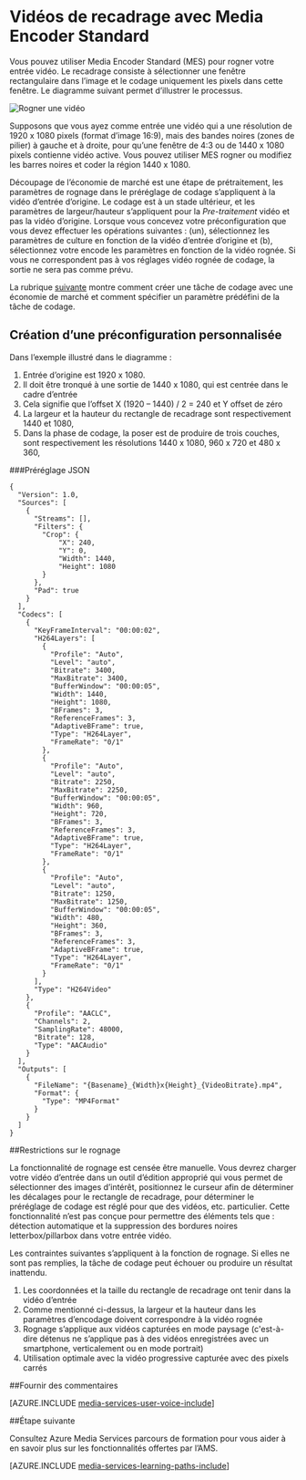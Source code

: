 <properties
    pageTitle="Comment rogner une vidéo | Microsoft Azure"
    description="Cet article indique comment rogner des vidéos avec Media Encoder Standard."
    services="media-services"
    documentationCenter=""
    authors="anilmur"
    manager="erikre"
    editor=""/>

<tags
    ms.service="media-services"
    ms.workload="media"
    ms.tgt_pltfrm="na"
    ms.devlang="dotnet"
    ms.topic="article"
    ms.date="09/26/2016"  
    ms.author="anilmur;juliako;"/>

# <a name="crop-videos-with-media-encoder-standard"></a>Vidéos de recadrage avec Media Encoder Standard

Vous pouvez utiliser Media Encoder Standard (MES) pour rogner votre entrée vidéo. Le recadrage consiste à sélectionner une fenêtre rectangulaire dans l’image et le codage uniquement les pixels dans cette fenêtre. Le diagramme suivant permet d’illustrer le processus.

![Rogner une vidéo](./media/media-services-crop-video/media-services-crop-video01.png)

Supposons que vous ayez comme entrée une vidéo qui a une résolution de 1920 x 1080 pixels (format d’image 16:9), mais des bandes noires (zones de pilier) à gauche et à droite, pour qu’une fenêtre de 4:3 ou de 1440 x 1080 pixels contienne vidéo active. Vous pouvez utiliser MES rogner ou modifiez les barres noires et coder la région 1440 x 1080.

Découpage de l’économie de marché est une étape de prétraitement, les paramètres de rognage dans le préréglage de codage s’appliquent à la vidéo d’entrée d’origine. Le codage est à un stade ultérieur, et les paramètres de largeur/hauteur s’appliquent pour la *Pre-traitement* vidéo et pas la vidéo d’origine. Lorsque vous concevez votre préconfiguration que vous devez effectuer les opérations suivantes : (un), sélectionnez les paramètres de culture en fonction de la vidéo d’entrée d’origine et (b), sélectionnez votre encode les paramètres en fonction de la vidéo rognée. Si vous ne correspondent pas à vos réglages vidéo rognée de codage, la sortie ne sera pas comme prévu.

La rubrique [suivante](media-services-advanced-encoding-with-mes.md#encoding_with_dotnet) montre comment créer une tâche de codage avec une économie de marché et comment spécifier un paramètre prédéfini de la tâche de codage. 

## <a name="creating-a-custom-preset"></a>Création d’une préconfiguration personnalisée

Dans l’exemple illustré dans le diagramme :

1. Entrée d’origine est 1920 x 1080.
1. Il doit être tronqué à une sortie de 1440 x 1080, qui est centrée dans le cadre d’entrée
1. Cela signifie que l’offset X (1920 – 1440) / 2 = 240 et Y offset de zéro
1. La largeur et la hauteur du rectangle de recadrage sont respectivement 1440 et 1080,
1. Dans la phase de codage, la poser est de produire de trois couches, sont respectivement les résolutions 1440 x 1080, 960 x 720 et 480 x 360,

###<a name="json-preset"></a>Préréglage JSON


    {
      "Version": 1.0,
      "Sources": [
        {
          "Streams": [],
          "Filters": {
            "Crop": {
                "X": 240,
                "Y": 0,
                "Width": 1440,
                "Height": 1080
            }
          },
          "Pad": true
        }
      ],
      "Codecs": [
        {
          "KeyFrameInterval": "00:00:02",
          "H264Layers": [
            {
              "Profile": "Auto",
              "Level": "auto",
              "Bitrate": 3400,
              "MaxBitrate": 3400,
              "BufferWindow": "00:00:05",
              "Width": 1440,
              "Height": 1080,
              "BFrames": 3,
              "ReferenceFrames": 3,
              "AdaptiveBFrame": true,
              "Type": "H264Layer",
              "FrameRate": "0/1"
            },
            {
              "Profile": "Auto",
              "Level": "auto",
              "Bitrate": 2250,
              "MaxBitrate": 2250,
              "BufferWindow": "00:00:05",
              "Width": 960,
              "Height": 720,
              "BFrames": 3,
              "ReferenceFrames": 3,
              "AdaptiveBFrame": true,
              "Type": "H264Layer",
              "FrameRate": "0/1"
            },
            {
              "Profile": "Auto",
              "Level": "auto",
              "Bitrate": 1250,
              "MaxBitrate": 1250,
              "BufferWindow": "00:00:05",
              "Width": 480,
              "Height": 360,
              "BFrames": 3,
              "ReferenceFrames": 3,
              "AdaptiveBFrame": true,
              "Type": "H264Layer",
              "FrameRate": "0/1"
            }
          ],
          "Type": "H264Video"
        },
        {
          "Profile": "AACLC",
          "Channels": 2,
          "SamplingRate": 48000,
          "Bitrate": 128,
          "Type": "AACAudio"
        }
      ],
      "Outputs": [
        {
          "FileName": "{Basename}_{Width}x{Height}_{VideoBitrate}.mp4",
          "Format": {
            "Type": "MP4Format"
          }
        }
      ]
    }


##<a name="restrictions-on-cropping"></a>Restrictions sur le rognage

La fonctionnalité de rognage est censée être manuelle. Vous devrez charger votre vidéo d’entrée dans un outil d’édition approprié qui vous permet de sélectionner des images d’intérêt, positionnez le curseur afin de déterminer les décalages pour le rectangle de recadrage, pour déterminer le préréglage de codage est réglé pour que des vidéos, etc. particulier. Cette fonctionnalité n’est pas conçue pour permettre des éléments tels que : détection automatique et la suppression des bordures noires letterbox/pillarbox dans votre entrée vidéo.

Les contraintes suivantes s’appliquent à la fonction de rognage. Si elles ne sont pas remplies, la tâche de codage peut échouer ou produire un résultat inattendu.

1. Les coordonnées et la taille du rectangle de recadrage ont tenir dans la vidéo d’entrée
1. Comme mentionné ci-dessus, la largeur et la hauteur dans les paramètres d’encodage doivent correspondre à la vidéo rognée
1. Rognage s’applique aux vidéos capturées en mode paysage (c'est-à-dire détenus ne s’applique pas à des vidéos enregistrées avec un smartphone, verticalement ou en mode portrait)
1. Utilisation optimale avec la vidéo progressive capturée avec des pixels carrés

##<a name="provide-feedback"></a>Fournir des commentaires

[AZURE.INCLUDE [media-services-user-voice-include](../../includes/media-services-user-voice-include.md)]

##<a name="next-step"></a>Étape suivante
 
Consultez Azure Media Services parcours de formation pour vous aider à en savoir plus sur les fonctionnalités offertes par l’AMS.  

[AZURE.INCLUDE [media-services-learning-paths-include](../../includes/media-services-learning-paths-include.md)]
